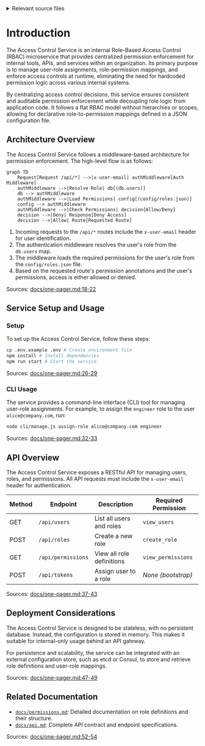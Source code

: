 <details>
<summary>Relevant source files</summary>

The following files were used as context for generating this wiki page:

- [README.md](https://github.com/agattani123/access-control-service/blob/main/README.md)
- [docs/one-pager.md](https://github.com/agattani123/access-control-service/blob/main/docs/one-pager.md)
</details>

# Introduction

The Access Control Service is an internal Role-Based Access Control (RBAC) microservice that provides centralized permission enforcement for internal tools, APIs, and services within an organization. Its primary purpose is to manage user-role assignments, role-permission mappings, and enforce access controls at runtime, eliminating the need for hardcoded permission logic across various internal systems.

By centralizing access control decisions, this service ensures consistent and auditable permission enforcement while decoupling role logic from application code. It follows a flat RBAC model without hierarchies or scopes, allowing for declarative role-to-permission mappings defined in a JSON configuration file.

## Architecture Overview

The Access Control Service follows a middleware-based architecture for permission enforcement. The high-level flow is as follows:

```mermaid
graph TD
    Request[Request /api/*] -->|x-user-email| authMiddleware[Auth Middleware]
    authMiddleware -->|Resolve Role| db[(db.users)]
    db --> authMiddleware
    authMiddleware -->|Load Permissions| config[(config/roles.json)]
    config --> authMiddleware
    authMiddleware -->|Check Permissions| decision{Allow/Deny}
    decision -->|Deny| Response[Deny Access]
    decision -->|Allow| Route[Requested Route]
```

1. Incoming requests to the `/api/*` routes include the `x-user-email` header for user identification.
2. The authentication middleware resolves the user's role from the `db.users` map.
3. The middleware loads the required permissions for the user's role from the `config/roles.json` file.
4. Based on the requested route's permission annotations and the user's permissions, access is either allowed or denied.

Sources: [docs/one-pager.md:18-22]()

## Service Setup and Usage

### Setup

To set up the Access Control Service, follow these steps:

```bash
cp .env.example .env # Create environment file
npm install # Install dependencies
npm run start # Start the service
```

Sources: [docs/one-pager.md:26-29]()

### CLI Usage

The service provides a command-line interface (CLI) tool for managing user-role assignments. For example, to assign the `engineer` role to the user `alice@company.com`, run:

```bash
node cli/manage.js assign-role alice@company.com engineer
```

Sources: [docs/one-pager.md:32-33]()

## API Overview

The Access Control Service exposes a RESTful API for managing users, roles, and permissions. All API requests must include the `x-user-email` header for authentication.

| Method | Endpoint         | Description                   | Required Permission |
|--------|------------------|-------------------------------|----------------------|
| GET    | `/api/users`     | List all users and roles      | `view_users`        |
| POST   | `/api/roles`     | Create a new role             | `create_role`       |
| GET    | `/api/permissions` | View all role definitions     | `view_permissions`  |
| POST   | `/api/tokens`    | Assign user to a role         | *None (bootstrap)*  |

Sources: [docs/one-pager.md:37-43]()

## Deployment Considerations

The Access Control Service is designed to be stateless, with no persistent database. Instead, the configuration is stored in memory. This makes it suitable for internal-only usage behind an API gateway.

For persistence and scalability, the service can be integrated with an external configuration store, such as etcd or Consul, to store and retrieve role definitions and user-role mappings.

Sources: [docs/one-pager.md:47-49]()

## Related Documentation

- [`docs/permissions.md`](docs/permissions.md): Detailed documentation on role definitions and their structure.
- [`docs/api.md`](docs/api.md): Complete API contract and endpoint specifications.

Sources: [docs/one-pager.md:52-54]()